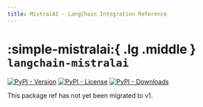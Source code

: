 ```yaml
---
title: MistralAI - LangChain Integration Reference
---
```


# :simple-mistralai:{ .lg .middle } `langchain-mistralai`

[![PyPI - Version](https://img.shields.io/pypi/v/langchain-mistralai?label=%20)](https://pypi.org/project/langchain-mistralai/#history)
[![PyPI - License](https://img.shields.io/pypi/l/langchain-mistralai)](https://opensource.org/licenses/MIT)
[![PyPI - Downloads](https://img.shields.io/pepy/dt/langchain-mistralai)](https://pypistats.org/packages/langchain-mistralai)

This package ref has not yet been migrated to v1.
